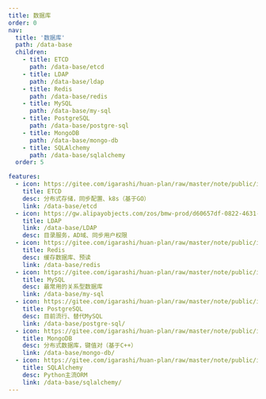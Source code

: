 ```yaml
---
title: 数据库
order: 0
nav:
  title: '数据库'
  path: /data-base
  children:
    - title: ETCD
      path: /data-base/etcd
    - title: LDAP
      path: /data-base/ldap
    - title: Redis
      path: /data-base/redis
    - title: MySQL
      path: /data-base/my-sql
    - title: PostgreSQL
      path: /data-base/postgre-sql
    - title: MongoDB
      path: /data-base/mongo-db
    - title: SQLAlchemy
      path: /data-base/sqlalchemy
  order: 5

features:
  - icon: https://gitee.com/igarashi/huan-plan/raw/master/note/public/img/etcd.png
    title: ETCD
    desc: 分布式存储，同步配置、k8s（基于GO）
    link: /data-base/etcd
  - icon: https://gw.alipayobjects.com/zos/bmw-prod/d60657df-0822-4631-9d7c-e7a869c2f21c/k79dmz3q_w126_h126.png
    title: LDAP
    link: /data-base/LDAP
    desc: 目录服务，AD域、同步用户权限
  - icon: https://gitee.com/igarashi/huan-plan/raw/master/note/public/img/redis.png
    title: Redis
    desc: 缓存数据库、预读
    link: /data-base/redis
  - icon: https://gitee.com/igarashi/huan-plan/raw/master/note/public/img/mysql.png
    title: MySQL
    desc: 最常用的关系型数据库
    link: /data-base/my-sql
  - icon: https://gitee.com/igarashi/huan-plan/raw/master/note/public/img/postgresql.png
    title: PostgreSQL
    desc: 目前流行、替代MySQL
    link: /data-base/postgre-sql/
  - icon: https://gitee.com/igarashi/huan-plan/raw/master/note/public/img/mongodb.png
    title: MongoDB
    desc: 分布式数据库，键值对（基于C++）
    link: /data-base/mongo-db/
  - icon: https://gitee.com/igarashi/huan-plan/raw/master/note/public/img/sqlalchemy.png
    title: SQLAlchemy
    desc: Python主流ORM
    link: /data-base/sqlalchemy/
---
```

